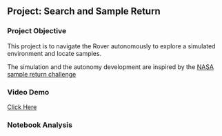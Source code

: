 ## Project: Search and Sample Return
### Project Objective
This project is to navigate the Rover autonomously to explore a simulated environment and locate samples.

The simulation and the autonomy development are inspired by the [NASA sample return challenge](https://www.nasa.gov/directorates/spacetech/centennial_challenges/sample_return_robot/index.html)

### Video Demo
[Click Here](https://www.youtube.com/watch?v=ZW1d9I3rd2Y)

### Notebook Analysis
